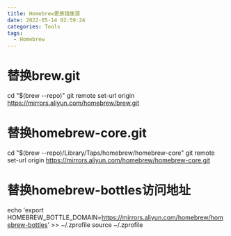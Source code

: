 ```yaml
---
title: Homebrew更换镜像源
date: 2022-05-14 02:59:24
categories: Tools
tags:
  - Homebrew
---
```


# 替换brew.git
cd "$(brew --repo)"
git remote set-url origin https://mirrors.aliyun.com/homebrew/brew.git

# 替换homebrew-core.git
cd "$(brew --repo)/Library/Taps/homebrew/homebrew-core"
git remote set-url origin https://mirrors.aliyun.com/homebrew/homebrew-core.git

# 替换homebrew-bottles访问地址
echo 'export HOMEBREW_BOTTLE_DOMAIN=https://mirrors.aliyun.com/homebrew/homebrew-bottles' >> ~/.zprofile
source ~/.zprofile
